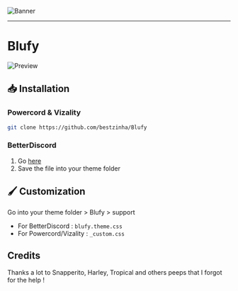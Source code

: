 ![Banner](https://bibisdev.github.io/Blufy/assets/banner.png)

---

# Blufy
![Preview](https://i.ibb.co/p1JGyC6/image.png)

## 📥 Installation

### Powercord & Vizality

```sh
git clone https://github.com/bestzinha/Blufy
```

### BetterDiscord

1. Go [here](https://betterdiscord.net/ghdl?id=3503)
2. Save the file into your theme folder

## 🖌️ Customization
Go into your theme folder > Blufy > support
- For BetterDiscord : `blufy.theme.css`
- For Powercord/Vizality : `_custom.css`

## Credits

Thanks a lot to Snapperito, Harley, Tropical and others peeps that I forgot for the help !
